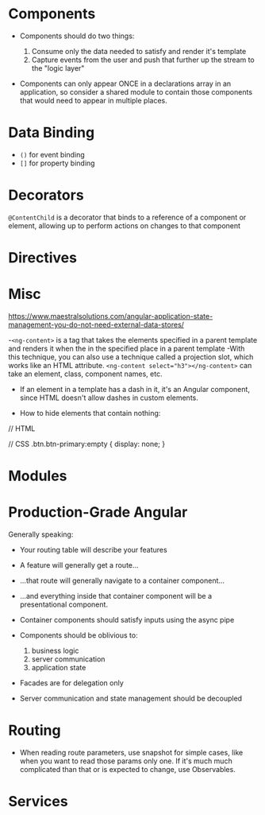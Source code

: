 # Components

- Components should do two things: 
  1) Consume only the data needed to satisfy and render it's template
  2) Capture events from the user and push that further up the stream to the "logic layer"

- Components can only appear ONCE in a declarations array in an application, so consider a shared module to contain those components that would need to appear in multiple places.


# Data Binding

- `()` for event binding
- `[]` for property binding
  

# Decorators

`@ContentChild` is a decorator that binds to a reference of a component or element, allowing up to perform actions on changes to that component


# Directives

# Misc 

https://www.maestralsolutions.com/angular-application-state-management-you-do-not-need-external-data-stores/

-`<ng-content>` is a tag that takes the elements specified in a parent template and renders it when the in the specified place in a parent template
-With this technique, you can also use a technique called a projection slot, which works like an HTML attribute. 
`<ng-content select="h3"></ng-content>` can take an element, class, component names, etc.


- If an element in a template has a dash in it, it's an Angular component, since HTML doesn't allow dashes in custom elements.

- How to hide elements that contain nothing:

// HTML
<div class="btn btn-primary"></div>

// CSS 
.btn.btn-primary:empty {
    display: none;
}

# Modules


# Production-Grade Angular

Generally speaking:

- Your routing table will describe your features

- A feature will generally get a route...

- ...that route will generally navigate to a container component...

- ...and everything inside that container component will be a presentational component.

- Container components should satisfy inputs using the async pipe

- Components should be oblivious to:
  1) business logic 
  2) server communication
  3) application state

- Facades are for delegation only

- Server communication and state management should be decoupled

# Routing

- When reading route parameters, use snapshot for simple cases, like when you want to read those params only one. If it's much much complicated than that or is expected to change, use Observables.

# Services















 
